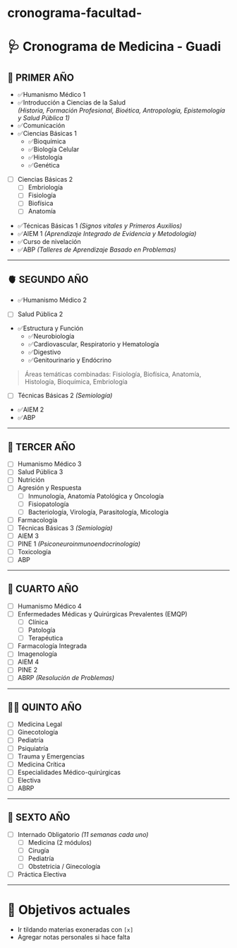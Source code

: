 # cronograma-facultad-
# 🩺 Cronograma de Medicina - Guadi

## 🧠 PRIMER AÑO

- ✅Humanismo Médico 1  
- ✅Introducción a Ciencias de la Salud  
  *(Historia, Formación Profesional, Bioética, Antropología, Epistemología y Salud Pública 1)*  
- ✅Comunicación  
- ✅Ciencias Básicas 1  
  - ✅Bioquímica  
  - ✅Biología Celular  
  - ✅Histología  
  - ✅Genética  
- [ ] Ciencias Básicas 2  
  - [ ] Embriología  
  - [ ] Fisiología  
  - [ ] Biofísica  
  - [ ] Anatomía  
- ✅Técnicas Básicas 1 *(Signos vitales y Primeros Auxilios)*  
- ✅AIEM 1 *(Aprendizaje Integrado de Evidencia y Metodología)*  
- ✅Curso de nivelación  
- ✅ABP *(Talleres de Aprendizaje Basado en Problemas)*

---

## 🫀 SEGUNDO AÑO

- ✅Humanismo Médico 2  
- [ ] Salud Pública 2  
- ✅Estructura y Función  
  - ✅Neurobiología  
  - ✅Cardiovascular, Respiratorio y Hematología  
  - ✅Digestivo  
  - ✅Genitourinario y Endócrino  
> Áreas temáticas combinadas: Fisiología, Biofísica, Anatomía, Histología, Bioquímica, Embriología  
- [ ] Técnicas Básicas 2 *(Semiología)*  
- ✅AIEM 2  
- ✅ABP

---

## 🧬 TERCER AÑO

- [ ] Humanismo Médico 3  
- [ ] Salud Pública 3  
- [ ] Nutrición  
- [ ] Agresión y Respuesta  
  - [ ] Inmunología, Anatomía Patológica y Oncología  
  - [ ] Fisiopatología  
  - [ ] Bacteriología, Virología, Parasitología, Micología  
- [ ] Farmacología  
- [ ] Técnicas Básicas 3 *(Semiología)*  
- [ ] AIEM 3  
- [ ] PINE 1 *(Psiconeuroinmunoendocrinología)*  
- [ ] Toxicología  
- [ ] ABP

---

## 🏥 CUARTO AÑO

- [ ] Humanismo Médico 4  
- [ ] Enfermedades Médicas y Quirúrgicas Prevalentes (EMQP)  
  - [ ] Clínica  
  - [ ] Patología  
  - [ ] Terapéutica  
- [ ] Farmacología Integrada  
- [ ] Imagenología  
- [ ] AIEM 4  
- [ ] PINE 2  
- [ ] ABRP *(Resolución de Problemas)*

---

## 👩‍⚕️ QUINTO AÑO

- [ ] Medicina Legal  
- [ ] Ginecotología  
- [ ] Pediatría  
- [ ] Psiquiatría  
- [ ] Trauma y Emergencias  
- [ ] Medicina Crítica  
- [ ] Especialidades Médico-quirúrgicas  
- [ ] Electiva  
- [ ] ABRP

---

## 🏁 SEXTO AÑO

- [ ] Internado Obligatorio *(11 semanas cada uno)*  
  - [ ] Medicina (2 módulos)  
  - [ ] Cirugía  
  - [ ] Pediatría  
  - [ ] Obstetricia / Ginecología  
- [ ] Práctica Electiva

---

# 🎯 Objetivos actuales
- Ir tildando materias exoneradas con `[x]`
- Agregar notas personales si hace falta
